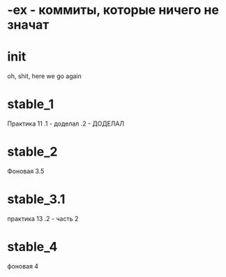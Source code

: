 -ex - коммиты, которые ничего не значат
===

init
===
oh, shit, here we go again

stable_1
===
Практика 11
.1 - доделал
.2 - ДОДЕЛАЛ

stable_2
===
Фоновая 3.5

stable_3.1
===
практика 13
.2 - часть 2

stable_4
===
фоновая 4
